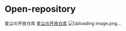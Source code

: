 # Open-repository
星尘の开放仓库
<a href="https://pan.xingchencloud.top/" title="星尘の开放仓库">星尘の开放仓库</a>
![Uploading image.png…]()

